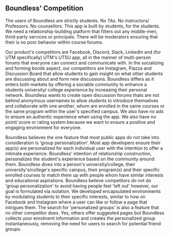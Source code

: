 Boundless' Competition
---------------------------
The users of Boundless are strictly students. No TAs. No instructors/ Professors. No counsellors. 
This app is built by students, for the students. We need a relationship-building platform that 
filters out any middle-men, third-party services or principals. There will be moderators ensuring
that their is no poor behavior within course forums.

Our product's competitors are Facebook, Discord, Slack, LinkedIn and (for UTM specifically) 
UTM's UTSU app, all in the manner of multi-person forums that everyone can connect and communicate
with. In the socializing and forming bonds aspect, our competitors are Instagram, Piazza and 
Discussion Board that allow students to gain insight on what other students are discussing about 
and form new discussions. Boundless differs as it enters both markets by offering a sociable 
community to enhance a students university/ college experience by increasing their personal
network. Boundless wants to create open discussion forums thats are not behind anonymous 
usernames to allow students to introduce themselves and collaborate with one another, whom are 
enrolled in the same courses or the same program within the user's specified campus. We also
have no ads to ensure an authentic experience when using the app. We also have no point/ score
or rating system because we want to ensure a positive and engaging environment for everyone.

Boundless believes the one feature that most public apps do not take into consideration is 'group
personalization'. Most app developers ensure their app(s) are personalized for each individual
user with the intention to offer a intimate experience. Boundless' intention of relationship
construction, personalizes the student's experience based on the community around them. Boundless
dives into a person's university/college, their university's/college's specific campus, their
program(s) and their specific enrolled courses to match them up with people whom have similar
interests and educational aspirations. Boundless believe competitors do not do 'group personalization'
to avoid having people feel 'left out' however, our goal is formulated via isolation. We developed
encapsulated environments by modulating students to their specific interests, similar to how on
Facebook and Instagram where a user can like or follow a page that intrigues them. The search for 
'personalized groups' is also a feature that no other competitor does. Yes, others offer suggested
pages but Boundless collects your enrolment information and creates the personalized group
instantaneously, removing the need for users to search for potential friend groups.
